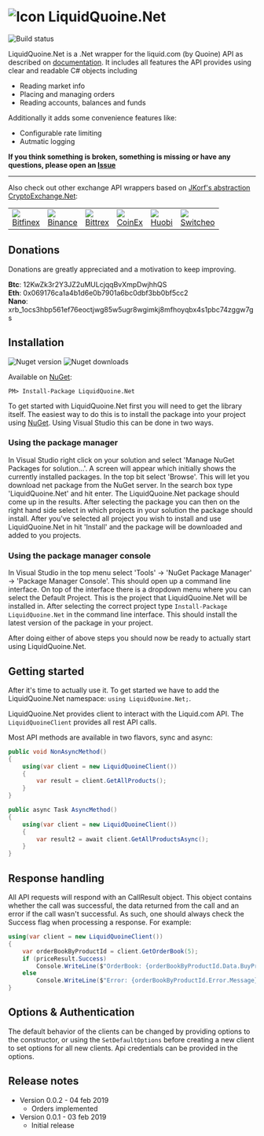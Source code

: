 # ![Icon](https://github.com/ridicoulous/LiquidQuoine.Net/blob/master/Resources/icon.png?raw=true) LiquidQuoine.Net 

![Build status](https://travis-ci.org/ridicoulous/LiquidQuoine.Net.svg?branch=master)

LiquidQuoine.Net is a .Net wrapper for the liquid.com (by Quoine) API as described on [documentation](https://developers.quoine.com/). It includes all features the API provides using clear and readable C# objects including 
* Reading market info
* Placing and managing orders
* Reading accounts, balances and funds

Additionally it adds some convenience features like:
* Configurable rate limiting
* Autmatic logging

**If you think something is broken, something is missing or have any questions, please open an [Issue](https://github.com/ridicoulous/LiquidQuoine.Net/issues)**

---
Also check out other exchange API wrappers based on [JKorf's abstraction CryptoExchange.Net](https://github.com/JKorf/CryptoExchange.Net):
<table>

<tr>
<td><a href="https://github.com/JKorf/Bitfinex.Net"><img src="https://github.com/JKorf/Bitfinex.Net/blob/master/Resources/icon.png?raw=true"></a>
<br />
<a href="https://github.com/JKorf/Bitfinex.Net">Bitfinex</a>
</td>
<td><a href="https://github.com/JKorf/Binance.Net"><img src="https://github.com/JKorf/Binance.Net/blob/master/Resources/binance-coin.png?raw=true"></a>
<br />
<a href="https://github.com/JKorf/Binance.Net">Binance</a>
</td>
<td><a href="https://github.com/JKorf/Bittrex.Net"><img src="https://github.com/JKorf/Bittrex.Net/blob/master/Resources/icon.png?raw=true"></a>
<br />
<a href="https://github.com/JKorf/Bittrex.Net">Bittrex</a>
</td>
<td><a href="https://github.com/JKorf/CoinEx.Net"><img src="https://github.com/JKorf/CoinEx.Net/blob/master/Resources/icon.png?raw=true"></a>
<br />
<a href="https://github.com/JKorf/CoinEx.Net">CoinEx</a>
</td>
<td><a href="https://github.com/JKorf/Huobi.Net"><img src="https://github.com/JKorf/Huobi.Net/blob/master/Resources/icon.png?raw=true"></a>
<br />
<a href="https://github.com/JKorf/Huobi.Net">Huobi</a>
</td>
<td><a href="https://github.com/Zaliro/Switcheo.Net"><img src="https://github.com/Zaliro/Switcheo.Net/blob/master/Resources/switcheo-coin.png?raw=true"></a>
<br />
<a href="https://github.com/Zaliro/Switcheo.Net">Switcheo</a>
</tr>
</table>

## Donations
Donations are greatly appreciated and a motivation to keep improving.

**Btc**:  12KwZk3r2Y3JZ2uMULcjqqBvXmpDwjhhQS  
**Eth**:  0x069176ca1a4b1d6e0b7901a6bc0dbf3bb0bf5cc2  
**Nano**: xrb_1ocs3hbp561ef76eoctjwg85w5ugr8wgimkj8mfhoyqbx4s1pbc74zggw7gs  

## Installation
![Nuget version](https://img.shields.io/nuget/v/liquidquoine.net.svg) ![Nuget downloads](https://img.shields.io/nuget/dt/LiquidQuoine.Net.svg)

Available on [NuGet](https://www.nuget.org/packages/LiquidQuoine.Net/):
```
PM> Install-Package LiquidQuoine.Net
```
To get started with LiquidQuoine.Net first you will need to get the library itself. The easiest way to do this is to install the package into your project using [NuGet](https://www.nuget.org/packages/LiquidQuoine.Net/). Using Visual Studio this can be done in two ways.

### Using the package manager
In Visual Studio right click on your solution and select 'Manage NuGet Packages for solution...'. A screen will appear which initially shows the currently installed packages. In the top bit select 'Browse'. This will let you download net package from the NuGet server. In the search box type 'LiquidQuoine.Net' and hit enter. The LiquidQuoine.Net package should come up in the results. After selecting the package you can then on the right hand side select in which projects in your solution the package should install. After you've selected all project you wish to install and use LiquidQuoine.Net in hit 'Install' and the package will be downloaded and added to you projects.

### Using the package manager console
In Visual Studio in the top menu select 'Tools' -> 'NuGet Package Manager' -> 'Package Manager Console'. This should open up a command line interface. On top of the interface there is a dropdown menu where you can select the Default Project. This is the project that LiquidQuoine.Net will be installed in. After selecting the correct project type  `Install-Package LiquidQuoine.Net`  in the command line interface. This should install the latest version of the package in your project.

After doing either of above steps you should now be ready to actually start using LiquidQuoine.Net.

## Getting started
After  it's time to actually use it. To get started we have to add the LiquidQuoine.Net namespace:  `using LiquidQuoine.Net;`.

LiquidQuoine.Net provides client to interact with the Liquid.com API. The `LiquidQuoineClient` provides all rest API calls. 

Most API methods are available in two flavors, sync and async:
````C#
public void NonAsyncMethod()
{
    using(var client = new LiquidQuoineClient())
    {
        var result = client.GetAllProducts();
    }
}

public async Task AsyncMethod()
{
    using(var client = new LiquidQuoineClient())
    {
        var result2 = await client.GetAllProductsAsync();
    }
}
````

## Response handling
All API requests will respond with an CallResult object. This object contains whether the call was successful, the data returned from the call and an error if the call wasn't successful. As such, one should always check the Success flag when processing a response.
For example:
````C#
using(var client = new LiquidQuoineClient())
{
	var orderBookByProductId = client.GetOrderBook(5);
	if (priceResult.Success)
		Console.WriteLine($"OrderBook: {orderBookByProductId.Data.BuyPriceLevels[0].Price}");
	else
		Console.WriteLine($"Error: {orderBookByProductId.Error.Message}");
}
````

## Options & Authentication
The default behavior of the clients can be changed by providing options to the constructor, or using the `SetDefaultOptions` before creating a new client to set options for all new clients. Api credentials can be provided in the options.



## Release notes
* Version 0.0.2 - 04 feb 2019
	* Orders implemented
* Version 0.0.1 - 03 feb 2019
	* Initial release
